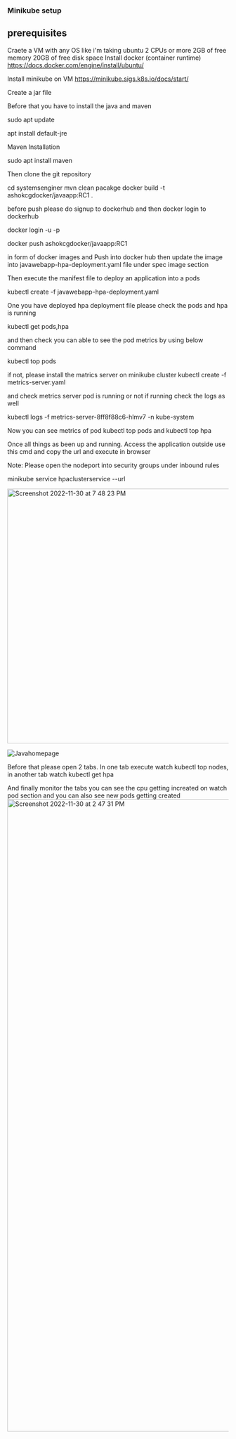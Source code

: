 
### Minikube setup ####

## prerequisites ##
Craete a VM with any OS like i'm taking ubuntu
  2 CPUs or more
  2GB of free memory
  20GB of free disk space
  Install docker (container runtime)
    https://docs.docker.com/engine/install/ubuntu/

Install minikube on VM
  https://minikube.sigs.k8s.io/docs/start/

Create a jar file 

Before that you have to install the java and maven

sudo apt update

apt install default-jre

Maven Installation

sudo apt install maven


Then clone the git repository

cd systemsenginer
mvn clean pacakge 
docker build -t ashokcgdocker/javaapp:RC1 .

before push please do signup to dockerhub and then docker login to dockerhub

docker login -u <username> -p <password>

docker push ashokcgdocker/javaapp:RC1


in form of docker images and Push into docker hub then update the image into javawebapp-hpa-deployment.yaml file under spec image section 

Then execute the manifest file to deploy an application into a pods 

kubectl create -f javawebapp-hpa-deployment.yaml

One you have deployed hpa deployment file please check the pods and hpa is running

kubectl get pods,hpa

and then check you can able to see the pod metrics by using below command

kubectl top pods

if not, please install the matrics server on minikube cluster 
kubectl create -f metrics-server.yaml

and check metrics server pod is running or not if running check the logs as well

 kubectl logs -f metrics-server-8ff8f88c6-hlmv7 -n kube-system

 
Now you can see metrics of pod kubectl top pods and kubectl top hpa 

Once all things as been up and running. Access the application outside use this cmd and copy the url and execute in browser
  
Note: Please open the nodeport into security groups under inbound rules
  
  
minikube service hpaclusterservice  --url
  
  
<img width="580" alt="Screenshot 2022-11-30 at 7 48 23 PM" src="https://user-images.githubusercontent.com/47560900/204819631-042e2454-1273-4f20-a5a0-1558b36b4769.png">

  
  
  
![Javahomepage](https://user-images.githubusercontent.com/47560900/204814593-60d9ab54-6e1b-4970-a189-71aea0046fe3.jpeg)

  Before that please open 2 tabs. In one tab execute watch kubectl top nodes, in another tab watch kubectl get hpa

  And finally monitor the tabs you can see the cpu getting increated on watch pod section and you can also see new pods getting created 
  <img width="1440" alt="Screenshot 2022-11-30 at 2 47 31 PM" src="https://user-images.githubusercontent.com/47560900/204813350-898f6b0b-2782-471a-8aa8-a2937d729723.png">

  

